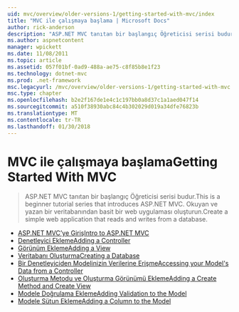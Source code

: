 ```yaml
---
uid: mvc/overview/older-versions-1/getting-started-with-mvc/index
title: "MVC ile çalışmaya başlama | Microsoft Docs"
author: rick-anderson
description: "ASP.NET MVC tanıtan bir başlangıç Öğreticisi serisi budur. Okuyan ve yazan bir veritabanından basit bir web uygulaması oluşturun."
ms.author: aspnetcontent
manager: wpickett
ms.date: 11/08/2011
ms.topic: article
ms.assetid: 057f01bf-0ad9-488a-ae75-c8f85b8e1f23
ms.technology: dotnet-mvc
ms.prod: .net-framework
msc.legacyurl: /mvc/overview/older-versions-1/getting-started-with-mvc
msc.type: chapter
ms.openlocfilehash: b2e2f167de1e4c1c197bb0a8d37c1a1aed047f14
ms.sourcegitcommit: a510f38930abc84c4b302029d019a34dfe76823b
ms.translationtype: MT
ms.contentlocale: tr-TR
ms.lasthandoff: 01/30/2018
---
```

<a name="getting-started-with-mvc"></a><span data-ttu-id="c69af-104">MVC ile çalışmaya başlama</span><span class="sxs-lookup"><span data-stu-id="c69af-104">Getting Started With MVC</span></span>
====================
> <span data-ttu-id="c69af-105">ASP.NET MVC tanıtan bir başlangıç Öğreticisi serisi budur.</span><span class="sxs-lookup"><span data-stu-id="c69af-105">This is a beginner tutorial series that introduces ASP.NET MVC.</span></span> <span data-ttu-id="c69af-106">Okuyan ve yazan bir veritabanından basit bir web uygulaması oluşturun.</span><span class="sxs-lookup"><span data-stu-id="c69af-106">Create a simple web application that reads and writes from a database.</span></span>


- [<span data-ttu-id="c69af-107">ASP.NET MVC’ye Giriş</span><span class="sxs-lookup"><span data-stu-id="c69af-107">Intro to ASP.NET MVC</span></span>](getting-started-with-mvc-part1.md)
- [<span data-ttu-id="c69af-108">Denetleyici Ekleme</span><span class="sxs-lookup"><span data-stu-id="c69af-108">Adding a Controller</span></span>](getting-started-with-mvc-part2.md)
- [<span data-ttu-id="c69af-109">Görünüm Ekleme</span><span class="sxs-lookup"><span data-stu-id="c69af-109">Adding a View</span></span>](getting-started-with-mvc-part3.md)
- [<span data-ttu-id="c69af-110">Veritabanı Oluşturma</span><span class="sxs-lookup"><span data-stu-id="c69af-110">Creating a Database</span></span>](getting-started-with-mvc-part4.md)
- [<span data-ttu-id="c69af-111">Bir Denetleyiciden Modelinizin Verilerine Erişme</span><span class="sxs-lookup"><span data-stu-id="c69af-111">Accessing your Model's Data from a Controller</span></span>](getting-started-with-mvc-part5.md)
- [<span data-ttu-id="c69af-112">Oluşturma Metodu ve Oluşturma Görünümü Ekleme</span><span class="sxs-lookup"><span data-stu-id="c69af-112">Adding a Create Method and Create View</span></span>](getting-started-with-mvc-part6.md)
- [<span data-ttu-id="c69af-113">Modele Doğrulama Ekleme</span><span class="sxs-lookup"><span data-stu-id="c69af-113">Adding Validation to the Model</span></span>](getting-started-with-mvc-part7.md)
- [<span data-ttu-id="c69af-114">Modele Sütun Ekleme</span><span class="sxs-lookup"><span data-stu-id="c69af-114">Adding a Column to the Model</span></span>](getting-started-with-mvc-part8.md)
